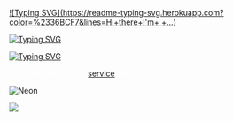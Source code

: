 [![Typing SVG](https://readme-typing-svg.herokuapp.com?color=%2336BCF7&lines=Hi+there+I'm+ +...)](https://git.io/typing-svg)

[![Typing SVG](https://readme-typing-svg.herokuapp.com?color=%2336BCF7&lines=QA+Automation+Engineer)](https://git.io/typing-svg)

[![Typing SVG](https://readme-typing-svg.herokuapp.com?color=%2336BCF7&lines=Python+Developer)](https://git.io/typing-svg)

<p style="color: #ffffff">Look into my parsing <a href="https://spider-cat.up.railway.app/">service</a> <==</p>

<p class="aligncenter">
    <img alt="Neon" src="https://drive.google.com/uc?export=download&amp;id=1gWw5rNMNYMrpw93YHjC11Ot-lDV75yFG">
</p>

![](https://komarev.com/ghpvc/?username=GeekNekoS&color=orange)
